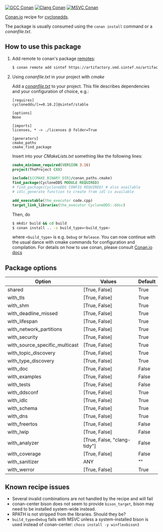 [![GCC Conan](https://github.com/sintef-ocean/conan-cyclonedds/workflows/GCC%20Conan/badge.svg)](https://github.com/sintef-ocean/conan-cyclonedds/actions?query=workflow%3A"GCC+Conan")
[![Clang Conan](https://github.com/sintef-ocean/conan-cyclonedds/workflows/Clang%20Conan/badge.svg)](https://github.com/sintef-ocean/conan-cyclonedds/actions?query=workflow%3A"Clang+Conan")
[![MSVC Conan](https://github.com/sintef-ocean/conan-cyclonedds/workflows/MSVC%20Conan/badge.svg)](https://github.com/sintef-ocean/conan-cyclonedds/actions?query=workflow%3A"MSVC+Conan")


[Conan.io](https://conan.io) recipe for [cyclonedds](https://cyclonedds.io/).

The package is usually consumed using the `conan install` command or a *conanfile.txt*.

## How to use this package

1. Add remote to conan's package [remotes](https://docs.conan.io/en/latest/reference/commands/misc/remote.html?highlight=remotes):

   ```bash
   $ conan remote add sintef https://artifactory.smd.sintef.no/artifactory/api/conan/conan-local
   ```

2. Using *conanfile.txt* in your project with *cmake*

   Add a [*conanfile.txt*](http://docs.conan.io/en/latest/reference/conanfile_txt.html) to your project. This file describes dependencies and your configuration of choice, e.g.:

   ```
   [requires]
   cyclonedds/[>=0.10.2]@sintef/stable

   [options]
   None

   [imports]
   licenses, * -> ./licenses @ folder=True

   [generators]
   cmake_paths
   cmake_find_package
   ```

   Insert into your *CMakeLists.txt* something like the following lines:
   ```cmake
   cmake_minimum_required(VERSION 3.16)
   project(TheProject CXX)

   include(${CMAKE_BINARY_DIR}/conan_paths.cmake)
   find_package(CycloneDDS MODULE REQUIRED)
   # find_package(CycloneDDS CONFIG REQUIRED) # also available
   # idlc_generate function to create from idl is available

   add_executable(the_executor code.cpp)
   target_link_libraries(the_executor CycloneDDS::ddsc)
   ```
   Then, do
   ```bash
   $ mkdir build && cd build
   $ conan install .. -s build_type=<build_type>
   ```
   where `<build_type>` is e.g. `Debug` or `Release`.
   You can now continue with the usual dance with cmake commands for configuration and compilation. For details on how to use conan, please consult [Conan.io docs](http://docs.conan.io/en/latest/)

## Package options

Option | Values | Default
---|---|---
shared | [True, False] | True
with_tls | [True, False] | True
with_shm | [True, False] | True
with_deadline_missed | [True, False] | True
with_lifespan | [True, False] | True
with_network_partitions | [True, False] | True
with_security | [True, False] | True
with_source_specific_multicast | [True, False] | True
with_topic_discovery | [True, False] | True
with_type_discovery | [True, False] | True
with_doc | [True, False] | False
with_examples | [True, False] | False
with_tests | [True, False] | False
with_ddsconf | [True, False] | True
with_idlc | [True, False] | True
with_schema | [True, False] | True
with_dns | [True, False] | True
with_freertos | [True, False] | False
with_lwip | [True, False] | False
with_analyzer | [True, False, "clang-tidy"] | False
with_coverage | [True, False] | False
with_sanitizer | ANY | ""
with_werror | [True, False] | True

## Known recipe issues

 - Several invalid combinations are not handled by the recipe and will fail
 - conan-center bison does not seem to provide `bison_target`, bison may need to be
   installed system-wide instead.
 - RPATH is not stripped from the libraries. Should they be?
 - `build_type=Debug` fails with MSVC unless a system-installed bison is used instead of
   conan-center: `choco install -y winflexbison3`
